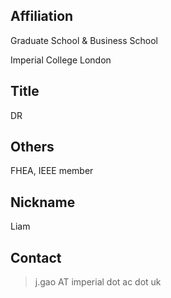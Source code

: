 ## Affiliation

Graduate School & Business School 


Imperial College London

## Title

DR

## Others

FHEA, IEEE member

## Nickname

Liam

## Contact
>j.gao AT imperial dot ac dot uk
